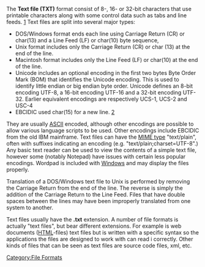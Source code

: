The **Text file (TXT)** format consist of 8-, 16- or 32-bit characters
that use printable characters along with some control data such as tabs
and line feeds. [1](http://en.wikipedia.org/wiki/Text_file) Text files
are split into several major types:

- DOS/Windows format ends each line using Carriage Return (CR) or
  char(13) and a Line Feed (LF) or char(10) byte sequence,
- Unix format includes only the Carriage Return (CR) or char (13) at the
  end of the line.
- Macintosh format includes only the Line Feed (LF) or char(10) at the
  end of the line.
- Unicode includes an optional encoding in the first two bytes Byte
  Order Mark (BOM) that identifies the Unicode encoding. This is used to
  identify little endian or big endian byte order. Unicode defines an
  8-bit encoding UTF-8, a 16-bit encoding UTF-16 and a 32-bit encoding
  UTF-32. Earlier equivalent encodings are respectively UCS-1, UCS-2 and
  USC-4
- EBCIDIC used char(15) for a new line.
  [2](http://en.wikipedia.org/wiki/EBCDIC)

They are usually [ASCII](ASCII "wikilink") encoded, although other
encodings are possible to allow various language scripts to be used.
Other encodings include EBCIDIC from the old IBM mainframe. Text files
can have the [MIME type](MIME_type "wikilink") "text/plain", often with
suffixes indicating an encoding (e.g. "text/plain;charset=UTF-8".) Any
basic text reader can be used to view the contents of a simple text
file, however some (notably Notepad) have issues with certain less
popular encodings. Wordpad is included with
[Windows](Windows "wikilink") and may display the files properly.

Translation of a DOS/Windows text file to Unix is performed by removing
the Carriage Return from the end of the line. The reverse is simply the
addition of the Carriage Return to the Line Feed. Files that have double
spaces between the lines may have been improperly translated from one
system to another.

Text files usually have the **.txt** extension. A number of file formats
is actually "text files", but bear different extensions. For example is
web documents ([HTML](HTML "wikilink")-files) text files but is written
with a specific syntax so the applications the files are designed to
work with can read i correctly. Other kinds of files that can be seen as
text files are source code files, xml, etc.

[Category:File Formats](Category:File_Formats "wikilink")